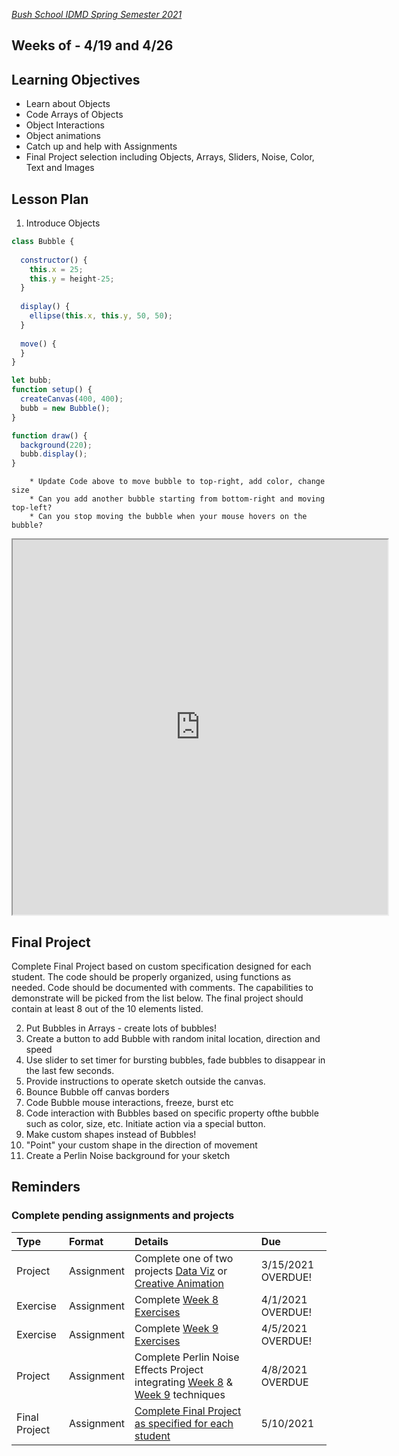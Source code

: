[_Bush School IDMD Spring Semester 2021_](https://chandrunarayan.github.io/idmd/)

## Weeks of - 4/19 and 4/26

## Learning Objectives
* Learn about Objects
* Code Arrays of Objects
* Object Interactions
* Object animations
* Catch up and help with Assignments
* Final Project selection including Objects, Arrays, Sliders, Noise, Color, Text and Images


## Lesson Plan

1. Introduce Objects 

```javascript
class Bubble {
  
  constructor() {
    this.x = 25;
    this.y = height-25;
  }
  
  display() {
    ellipse(this.x, this.y, 50, 50);
  }
  
  move() {
  }
}

let bubb;
function setup() {
  createCanvas(400, 400);
  bubb = new Bubble();
}

function draw() {
  background(220);
  bubb.display();
}
```
        * Update Code above to move bubble to top-right, add color, change size
        * Can you add another bubble starting from bottom-right and moving top-left?
        * Can you stop moving the bubble when your mouse hovers on the bubble?

<iframe src="https://editor.p5js.org/cnarayan/embed/wS7fLxFGo" width="600" height="600" scrolling="no"></iframe>

## Final Project
Complete Final Project based on custom specification designed for each student. The code should be properly organized, using functions as needed. Code should be documented with comments. The capabilities to demonstrate will be picked from the list below. The final project should contain at least 8 out of the 10 elements listed.

2. Put Bubbles in Arrays - create lots of bubbles!
3. Create a button to add Bubble with random inital location, direction and speed
4. Use slider to set timer for bursting bubbles, fade bubbles to disappear in the last few seconds. 
1. Provide instructions to operate sketch outside the canvas.
4. Bounce Bubble off canvas borders
3. Code Bubble mouse interactions, freeze, burst etc
3. Code interaction with Bubbles based on specific property ofthe bubble such as color, size, etc. Initiate action via a special button.
1. Make custom shapes instead of Bubbles!
1. "Point" your custom shape in the direction of movement
5. Create a Perlin Noise background for your sketch

## Reminders 
### Complete pending assignments and projects

| Type | Format | Details |  Due
|  :--- |  :--- |  :--- |  :---
|  Project  |  Assignment |  Complete one of two projects [Data Viz](https://chandrunarayan.github.io/idmd/lessons/week5/homework/data-visualization) or [Creative Animation](https://chandrunarayan.github.io/idmd/lessons/week5/homework/creative-animation.html) |  3/15/2021 OVERDUE!
|  Exercise  |  Assignment |  Complete [Week 8 Exercises](https://chandrunarayan.github.io/idmd/lessons/week8/) |  4/1/2021 OVERDUE!
|  Exercise  |  Assignment |  Complete [Week 9 Exercises](https://chandrunarayan.github.io/idmd/lessons/week9/) |  4/5/2021 OVERDUE!
|  Project  |  Assignment |  Complete Perlin Noise Effects Project integrating [Week 8](https://chandrunarayan.github.io/idmd/lessons/week8/) & [Week 9](https://chandrunarayan.github.io/idmd/lessons/week9/) techniques| 4/8/2021 OVERDUE
|  Final Project  |  Assignment |  [Complete Final Project as specified for each student](https://chandrunarayan.github.io/idmd/lessons/week11/#final-project-ideas)| 5/10/2021 



